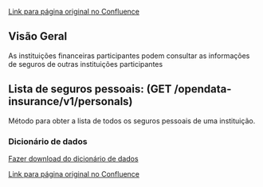 [Link para página original no Confluence](https://openfinancebrasil.atlassian.net/wiki/spaces/OF/pages/108593347)

## **Visão Geral**

As instituições financeiras participantes podem consultar as informações de seguros de outras instituições participantes

## **Lista de seguros pessoais**: (GET /opendata-insurance/v1/personals)

Método para obter a lista de todos os seguros pessoais de uma instituição.

### Dicionário de dados

[Fazer download do dicionário de dados](https://openbanking-brasil.github.io/openapi/dictionary/getPersonalInsurance_v1.csv)

[Link para página original no Confluence](https://openfinancebrasil.atlassian.net/wiki/spaces/OF/pages/108593347)